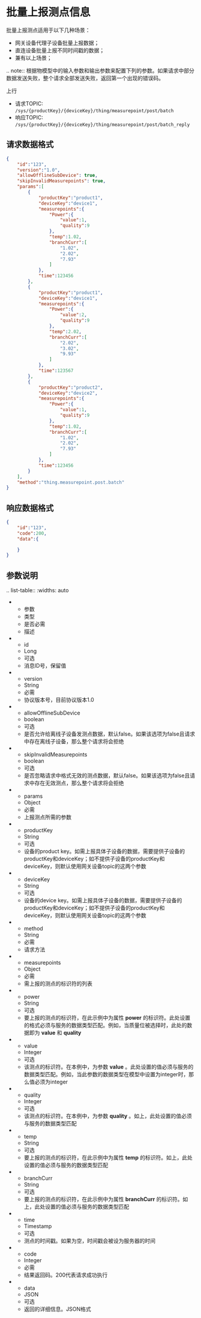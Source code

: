 # 批量上报测点信息

批量上报测点适用于以下几种场景：
- 网关设备代理子设备批量上报数据；
- 直连设备批量上报不同时间戳的数据；
- 兼有以上场景；

.. note:: 根据物模型中的输入参数和输出参数来配置下列的参数。如果请求中部分数据发送失败，整个请求全部发送失败，返回第一个出现的错误码。

上行
- 请求TOPIC: `/sys/{productKey}/{deviceKey}/thing/measurepoint/post/batch`
- 响应TOPIC: `/sys/{productKey}/{deviceKey}/thing/measurepoint/post/batch_reply`

## 请求数据格式

``` json
{
    "id":"123",
    "version":"1.0",
    "allowOfflineSubDevice": true,
    "skipInvalidMeasurepoints": true,
    "params":[
        {
            "productKey":"product1",
            "deviceKey":"device1",
            "measurepoints":{
                "Power":{
                    "value":1,
                    "quality":9
                },
                "temp":1.02,
                "branchCurr":[
                    "1.02",
                    "2.02",
                    "7.93"
                ]
            },
            "time":123456
        },
        {
            "productKey":"product1",
            "deviceKey":"device1",
            "measurepoints":{
                "Power":{
                    "value":2,
                    "quality":9
                },
                "temp":2.02,
                "branchCurr":[
                    "2.02",
                    "3.02",
                    "9.93"
                ]
            },
            "time":123567
        },
        {
            "productKey":"product2",
            "deviceKey":"device2",
            "measurepoints":{
                "Power":{
                    "value":1,
                    "quality":9
                },
                "temp":1.02,
                "branchCurr":[
                    "1.02",
                    "2.02",
                    "7.93"
                ]
            },
            "time":123456
        }
    ],
    "method":"thing.measurepoint.post.batch"
}
```

## 响应数据格式

``` json
{
    "id":"123",
    "code":200,
    "data":{

    }
}
```

## 参数说明

.. list-table::
   :widths: auto

   * - 参数
     - 类型
     - 是否必需
     - 描述
   * - id
     - Long
     - 可选
     - 消息ID号，保留值
   * - version
     - String
     - 必需
     - 协议版本号，目前协议版本1.0
   * - allowOfflineSubDevice
     - boolean
     - 可选
     - 是否允许给离线子设备发测点数据，默认false。如果该选项为false且请求中存在离线子设备，那么整个请求将会拒绝
   * - skipInvalidMeasurepoints
     - boolean
     - 可选
     - 是否忽略请求中格式无效的测点数据，默认false。如果该选项为false且请求中存在无效测点，那么整个请求将会拒绝
   * - params
     - Object
     - 必需
     - 上报测点所需的参数
   * - productKey
     - String
     - 可选
     - 设备的product key。如需上报具体子设备的数据，需要提供子设备的productKey和deviceKey；如不提供子设备的productKey和deviceKey，则默认使用网关设备topic的这两个参数
   * - deviceKey
     - String
     - 可选
     - 设备的device key。如需上报具体子设备的数据，需要提供子设备的productKey和deviceKey；如不提供子设备的productKey和deviceKey，则默认使用网关设备topic的这两个参数
   * - method
     - String
     - 必需
     - 请求方法
   * - measurepoints
     - Object
     - 必需
     - 需上报的测点的标识符的列表
   * - power
     - String
     - 可选
     - 要上报的测点的标识符，在此示例中为属性 **power** 的标识符。此处设置的格式必须与服务的数据类型匹配。例如，当质量位被选择时，此处的数据即为 **value** 和 **quality** 
   * - value
     - Integer
     - 可选
     - 该测点的标识符。在本例中，为参数 **value** 。此处设置的值必须与服务的数据类型匹配。例如，当此参数的数据类型在模型中设置为integer时，那么值必须为integer
   * - quality
     - Integer
     - 可选
     - 该测点的标识符。在本例中，为参数 **quality** 。如上，此处设置的值必须与服务的数据类型匹配
   * - temp
     - String
     - 可选
     - 要上报的测点的标识符，在此示例中为属性 **temp** 的标识符。如上，此处设置的值必须与服务的数据类型匹配
   * - branchCurr
     - String
     - 可选
     - 要上报的测点的标识符，在此示例中为属性 **branchCurr** 的标识符。如上，此处设置的值必须与服务的数据类型匹配
   * - time
     - Timestamp
     - 可选
     - 测点的时间戳。如果为空，时间戳会被设为服务器的时间
   * - code
     - Integer
     - 必需
     - 结果返回码。200代表请求成功执行
   * - data
     - JSON
     - 可选
     - 返回的详细信息。JSON格式



<!--end-->
